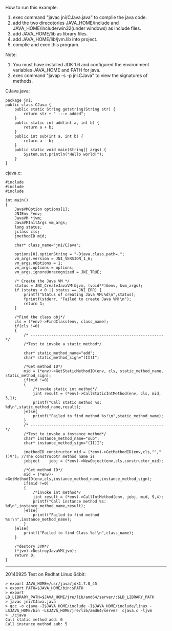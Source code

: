 <!---
markmeta_author: wongoo
markmeta_date: 2011-02-16 02:36:42+00:00
excerpt: c调用java的例子
slug: c_invoke_java
markmeta_title: C调用Java的例子
wordpress_id: 63
markmeta_categories: Experience
markmeta_tags: C,java,jni
-->

How to run this example:
1. exec command "javac jni/CJava.java" to complie the java code.
2. add the two direcotories JAVA_HOME/include and JAVA_HOME/include/win32(under windows) as include files.
3. add JAVA_HOME/lib as library files.
4. add JAVA_HOME/lib/jvm.lib into project.
5. complie and exec this program.

Note:
1. You must have installed JDK 1.6 and configured the environment variables JAVA_HOME and PATH for java.
2. exec command "javap -s -p jni.CJava" to view the signatures of methods.


CJava.java:

    package jni;
    public class CJava {
    	public static String getstring(String str) {
    		return str + " ---> added";
    	}
    	public static int add(int a, int b) {
    		return a + b;
    	}
    	public int sub(int a, int b) {
    		return a - b;
    	}
    	public static void main(String[] args) {
    		System.out.println("Hello world!");
    	}
    }



cjava.c:

    #include 
    #include 
    #include 
    
    int main()
    {
    	JavaVMOption options[1];
    	JNIEnv *env;
    	JavaVM *jvm;
    	JavaVMInitArgs vm_args;
    	long status;
    	jclass cls;
    	jmethodID mid;
    
    	char* class_name="jni/CJava";
    
    	options[0].optionString = "-Djava.class.path=.";
    	vm_args.version = JNI_VERSION_1_6;
    	vm_args.nOptions = 1;
    	vm_args.options = options;
    	vm_args.ignoreUnrecognized = JNI_TRUE;
    
    	/* Create the Java VM */
    	status = JNI_CreateJavaVM(&jvm, (void**)&env, &vm_args);
    	if (status < 0 || status == JNI_ERR) {
    		printf("Status of creating Java VM:%d\n",status);
    		fprintf(stderr, "Failed to create Java VM!\n");
    		return 1;
    	}
    
    	/*Find the class obj*/
    	cls = (*env)->FindClass(env, class_name);
    	if(cls !=0)
    	{
    		/* ---------------------------------------------------------- */
    		/*Test to invoke a static method*/
    
    		char* static_method_name="add";
    		char* static_method_sign="(II)I";
    
    		/*Get method ID*/
    		mid = (*env)->GetStaticMethodID(env, cls, static_method_name, static_method_sign);
    		if(mid !=0)
    		{
    			/*invoke static int method*/
    			jint result = (*env)->CallStaticIntMethod(env, cls, mid, 5,1);
    			printf("Call static method %s: %d\n",static_method_name,result);
    		}else{
    			printf("Failed to find method %s!\n",static_method_name);
    		}
    		/* ---------------------------------------------------------- */
    		/*Test to invoke a instance method*/
    		char* instance_method_name="sub";
    		char* instance_method_sign="(II)I";
    
    		jmethodID constructor_mid = (*env)->GetMethodID(env,cls,"","()V"); //The construcotr method name is 
    		jobject    jobj = (*env)->NewObject(env,cls,constructor_mid);
    
    		/*Get method ID*/
    		mid = (*env)->GetMethodID(env,cls,instance_method_name,instance_method_sign);
    		if(mid !=0)
    		{
    			/*invoke int method*/
    			jint result = (*env)->CallIntMethod(env, jobj, mid, 9,4);
    			printf("Call instance method %s: %d\n",instance_method_name,result);
    		}else{
    			printf("Failed to find method %s!\n",instance_method_name);
    		}
    	}else{
    		printf("Failed to find Class %s!\n",class_name);
    	}
    
    	/*destory JVM*/
    	(*jvm)->DestroyJavaVM(jvm);
    	return 0;
    }
    

-------------------------------

20140925 Test on Redhat Linux 64bit:

    > export JAVA_HOME=/usr/java/jdk1.7.0_45
    > export PATH=$JAVA_HOME/bin:$PATH
    > export LD_LIBRARY_PATH=$JAVA_HOME/jre/lib/amd64/server/:$LD_LIBRARY_PATH
    > javac jni/CJava.java
    > gcc -o cjava -I$JAVA_HOME/include -I$JAVA_HOME/include/linux -L$JAVA_HOME/bin -L$JAVA_HOME/jre/lib/amd64/server  cjava.c -ljvm
    > ./cjava 
    Call static method add: 6
    Call instance method sub: 5


